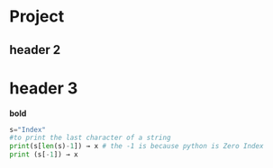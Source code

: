 # Project
## header 2
# header 3

**bold**
```python
s="Index"
#to print the last character of a string 
print(s[len(s)-1]) → x # the -1 is because python is Zero Index
print (s[-1]) → x
```

